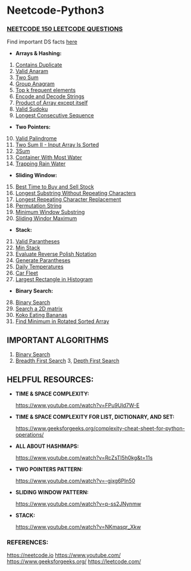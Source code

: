 # Neetcode-Python3

### [NEETCODE 150 LEETCODE QUESTIONS](https://neetcode.io/practice)

Find important DS facts [here](important_data_structure_facts.md)

- **Arrays & Hashing:**
1. [Contains Duplicate](./contains_duplicate.py)
2. [Valid Anaram](./valid_anagram.py)
3. [Two Sum](.two_sum.py)
4. [Group Anagram](./group_anagram.py)
5. [Top k frequent elements](./Top_k_frequent_elements.py)
6. [Encode and Decode Strings](./encode_decode_strings.py)
7. [Product of Array except itself](./product_of_array_except_itself.py)
8. [Valid Sudoku](./valid_sudoku.py)
9. [Longest Consecutive Sequence](./longest_consecutive_sequence.py)
- **Two Pointers:**
10. [Valid Palindrome](./valid_palindrome.py)
11. [Two Sum II - Input Array Is Sorted](./two_sum_II_input_sorted.py)
12. [3Sum](./3_sum.py)
13. [Container With Most Water](./container_with_most_water.py)
14. [Trapping Rain Water](./trapping_rain_water.py)
- **Sliding Window:**
15. [Best Time to Buy and Sell Stock](./best_time_to_buy_and_sell_stock.py)
16. [Longest Substring Without Repeating Characters](./longest_substring_without_repeating_characters.py)
17. [Longest Repeating Character Replacement](./longest_repeating_character_replacement.py)
18. [Permutation String](./permutation_string.py)
19. [Minimum Window Substring](./minimum_window_substring.py)
20. [Sliding Windor Maximum](./sliding_window_maximum.py)
- **Stack:**
21. [Valid Parantheses](./valid_parantheses.py)
22. [Min Stack](./minStack.py)
23. [Evaluate Reverse Polish Notation](./evaluate_reverse_polish_notation.py)
24. [Generate Parantheses](./generate_parantheses.py)
25. [Daily Temperatures](./daily_temperatures.py)
26. [Car Fleet](./car_fleet.py)
27. [Largest Rectangle in Histogram](./largest_rectangle_in_histogram.py)
- **Binary Search:**
28. [Binary Search](./binary_search.py)
29. [Search a 2D matrix](./search_a_2d_matrix.py)
30. [Koko Eating Bananas](./koko_eating_bananas.py)
31. [Find Minimum in Rotated Sorted Array](./find_minimum_in_rotated_sorted_array.py)



## IMPORTANT ALGORITHMS
1. [Binary Search](Algorithms/binary_search.py)
2. [Breadth First Search](Algorithms/breadth_first_search.py)
3, [Depth First Search](Algorithms/depth_first_search.py)

## HELPFUL RESOURCES:
- **TIME & SPACE COMPLEXITY:**
      
    https://www.youtube.com/watch?v=FPu9Uld7W-E

- **TIME & SPACE COMPLEXITY FOR LIST, DICTIONARY, AND SET:**
  
    https://www.geeksforgeeks.org/complexity-cheat-sheet-for-python-operations/

- **ALL ABOUT HASHMAPS:**

   https://www.youtube.com/watch?v=RcZsTI5h0kg&t=11s

- **TWO POINTERS PATTERN:**

  https://www.youtube.com/watch?v=-gjxg6Pln50

- **SLIDING WINDOW PATTERN:**
   
   https://www.youtube.com/watch?v=p-ss2JNynmw

- **STACK:**

   https://www.youtube.com/watch?v=NKmasqr_Xkw

### REFERENCES:
https://neetcode.io
https://www.youtube.com/
https://www.geeksforgeeks.org/
https://leetcode.com/
